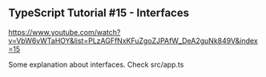 ## TypeScript Tutorial #15 - Interfaces

https://www.youtube.com/watch?v=VbW6vWTaHOY&list=PLzAGFfNxKFuZgoZJPAfW_DeA2guNk849V&index=15

Some explanation about interfaces. Check src/app.ts
